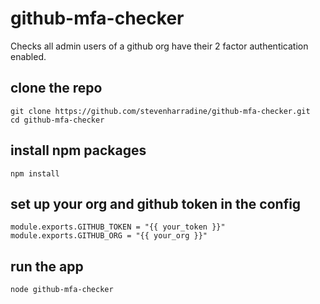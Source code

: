 # github-mfa-checker
Checks all admin users of a github org have their 2 factor authentication enabled.

## clone the repo
```
git clone https://github.com/stevenharradine/github-mfa-checker.git
cd github-mfa-checker
```

## install npm packages
```
npm install
```

## set up your org and github token in the config
```
module.exports.GITHUB_TOKEN = "{{ your_token }}"
module.exports.GITHUB_ORG = "{{ your_org }}"
```

## run the app
```
node github-mfa-checker
```